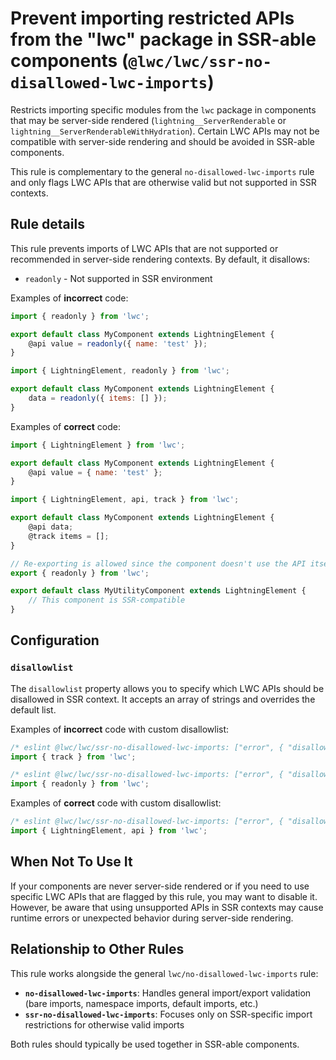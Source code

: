 # Prevent importing restricted APIs from the "lwc" package in SSR-able components (`@lwc/lwc/ssr-no-disallowed-lwc-imports`)

Restricts importing specific modules from the `lwc` package in components that may be server-side rendered (`lightning__ServerRenderable` or `lightning__ServerRenderableWithHydration`). Certain LWC APIs may not be compatible with server-side rendering and should be avoided in SSR-able components.

This rule is complementary to the general `no-disallowed-lwc-imports` rule and only flags LWC APIs that are otherwise valid but not supported in SSR contexts.

## Rule details

This rule prevents imports of LWC APIs that are not supported or recommended in server-side rendering contexts. By default, it disallows:

-   `readonly` - Not supported in SSR environment

Examples of **incorrect** code:

```js
import { readonly } from 'lwc';

export default class MyComponent extends LightningElement {
    @api value = readonly({ name: 'test' });
}
```

```js
import { LightningElement, readonly } from 'lwc';

export default class MyComponent extends LightningElement {
    data = readonly({ items: [] });
}
```

Examples of **correct** code:

```js
import { LightningElement } from 'lwc';

export default class MyComponent extends LightningElement {
    @api value = { name: 'test' };
}
```

```js
import { LightningElement, api, track } from 'lwc';

export default class MyComponent extends LightningElement {
    @api data;
    @track items = [];
}
```

```js
// Re-exporting is allowed since the component doesn't use the API itself
export { readonly } from 'lwc';

export default class MyUtilityComponent extends LightningElement {
    // This component is SSR-compatible
}
```

## Configuration

### `disallowlist`

The `disallowlist` property allows you to specify which LWC APIs should be disallowed in SSR context. It accepts an array of strings and overrides the default list.

Examples of **incorrect** code with custom disallowlist:

```js
/* eslint @lwc/lwc/ssr-no-disallowed-lwc-imports: ["error", { "disallowlist": ["readonly", "track"] }] */
import { track } from 'lwc';
```

```js
/* eslint @lwc/lwc/ssr-no-disallowed-lwc-imports: ["error", { "disallowlist": ["readonly", "track"] }] */
import { readonly } from 'lwc';
```

Examples of **correct** code with custom disallowlist:

```js
/* eslint @lwc/lwc/ssr-no-disallowed-lwc-imports: ["error", { "disallowlist": ["readonly", "track"] }] */
import { LightningElement, api } from 'lwc';
```

## When Not To Use It

If your components are never server-side rendered or if you need to use specific LWC APIs that are flagged by this rule, you may want to disable it. However, be aware that using unsupported APIs in SSR contexts may cause runtime errors or unexpected behavior during server-side rendering.

## Relationship to Other Rules

This rule works alongside the general `lwc/no-disallowed-lwc-imports` rule:

-   **`no-disallowed-lwc-imports`**: Handles general import/export validation (bare imports, namespace imports, default imports, etc.)
-   **`ssr-no-disallowed-lwc-imports`**: Focuses only on SSR-specific import restrictions for otherwise valid imports

Both rules should typically be used together in SSR-able components.

